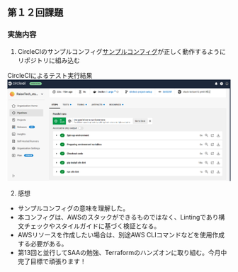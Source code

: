 ## 第１２回課題

### 実施内容
1. CircleCIのサンプルコンフィグ[サンプルコンフィグ](https://github.com/MasatoshiMizumoto/raisetech_documents/tree/main/aws/samples/circleci)が正しく動作するようにリポジトリに組み込む<br>

CircleCIによるテスト実行結果<br>
![CircleCIによるテスト実行結果](/image/CircleCIによるテスト実行結果.png)<br>

2. 感想
- サンプルコンフィグの意味を理解した。
- 本コンフィグは、AWSのスタックができるものではなく、Lintingであり構文チェックやスタイルガイドに基づく検証となる。
- AWSリソースを作成したい場合は、別途AWS CLIコマンドなどを使用作成する必要がある。
- 第13回と並行してSAAの勉強、Terraformのハンズオンに取り組む。今月中完了目標で頑張ります！